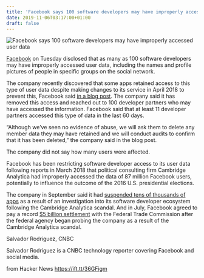 ```yaml
---
title: 'Facebook says 100 software developers may have improperly accessed user data'
date: 2019-11-06T03:17:00+01:00
draft: false
---
```


![](https://media4.s-nbcnews.com/j/newscms/2019_45/3085271/191105-mark-zuckerberg-ew-549p_2da75c448a914f8de58f537e0ba952c5.nbcnews-fp-1200-630.jpg "Facebook says 100 software developers may have improperly accessed user data")  

[Facebook](https://www.cnbc.com/quotes/?symbol=FB) on Tuesday disclosed that as many as 100 software developers may have improperly accessed user data, including the names and profile pictures of people in specific groups on the social network.

The company recently discovered that some apps retained access to this type of user data despite making changes to its service in April 2018 to prevent this, Facebook said [in a blog post](https://developers.facebook.com/blog/post/2019/11/05/changes-groups-api-access/). The company said it has removed this access and reached out to 100 developer partners who may have accessed the information. Facebook said that at least 11 developer partners accessed this type of data in the last 60 days.

“Although we’ve seen no evidence of abuse, we will ask them to delete any member data they may have retained and we will conduct audits to confirm that it has been deleted,” the company said in the blog post.

The company did not say how many users were affected.

Facebook has been restricting software developer access to its user data following reports in March 2018 that political consulting firm Cambridge Analytica had improperly accessed the data of 87 million Facebook users, potentially to influence the outcome of the 2016 U.S. presidential elections.

The company in September said it had [suspended tens of thousands of apps](https://www.cnbc.com/2019/09/20/facebook-suspended-tens-of-thousands-of-apps-after-cambridge-analytica.html) as a result of an investigation into its software developer ecosystem following the Cambridge Analytica scandal. And in July, Facebook agreed to pay a record [$5 billion settlement](https://www.cnbc.com/2019/07/24/facebook-to-pay-5-billion-for-privacy-lapses-ftc-announces.html) with the Federal Trade Commission after the federal agency began probing the company as a result of the Cambridge Analytica scandal.

Salvador Rodriguez, CNBC

Salvador Rodriguez is a CNBC technology reporter covering Facebook and social media.

  
  
from Hacker News https://ift.tt/36GFigm
